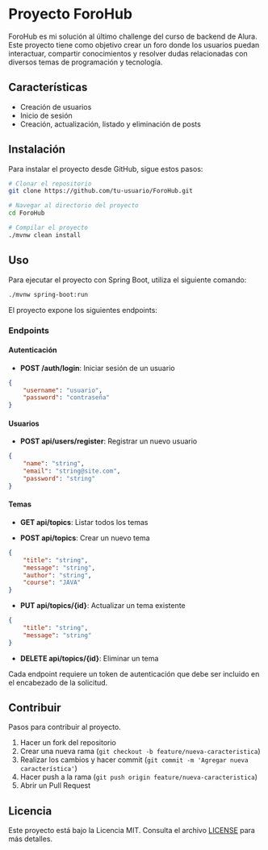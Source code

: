# Proyecto ForoHub

ForoHub es mi solución al último challenge del curso de backend de Alura. Este proyecto tiene como objetivo crear un foro donde los usuarios puedan interactuar, compartir conocimientos y resolver dudas relacionadas con diversos temas de programación y tecnología.


## Características
- Creación de usuarios
- Inicio de sesión
- Creación, actualización, listado y eliminación de posts

## Instalación
Para instalar el proyecto desde GitHub, sigue estos pasos:

```bash
# Clonar el repositorio
git clone https://github.com/tu-usuario/ForoHub.git

# Navegar al directorio del proyecto
cd ForoHub

# Compilar el proyecto
./mvnw clean install
```

## Uso
Para ejecutar el proyecto con Spring Boot, utiliza el siguiente comando:

```bash
./mvnw spring-boot:run
```

El proyecto expone los siguientes endpoints:

### Endpoints

#### Autenticación
- **POST /auth/login**: Iniciar sesión de un usuario
```json
{
    "username": "usuario",
    "password": "contraseña"
}
```

#### Usuarios
- **POST api/users/register**: Registrar un nuevo usuario
```json
{
    "name": "string",
    "email": "string@site.com",
    "password": "string"
}
```
#### Temas
- **GET api/topics**: Listar todos los temas

- **POST api/topics**: Crear un nuevo tema
```json
{
    "title": "string",
    "message": "string",
    "author": "string",
    "course": "JAVA"
}
```
- **PUT api/topics/{id}**: Actualizar un tema existente
```json
{
    "title": "string",
    "message": "string"
}
```
- **DELETE api/topics/{id}**: Eliminar un tema

Cada endpoint requiere un token de autenticación que debe ser incluido en el encabezado de la solicitud.

## Contribuir
Pasos para contribuir al proyecto.

1. Hacer un fork del repositorio
2. Crear una nueva rama (`git checkout -b feature/nueva-caracteristica`)
3. Realizar los cambios y hacer commit (`git commit -m 'Agregar nueva característica'`)
4. Hacer push a la rama (`git push origin feature/nueva-caracteristica`)
5. Abrir un Pull Request

## Licencia
Este proyecto está bajo la Licencia MIT. Consulta el archivo [LICENSE](LICENSE) para más detalles.